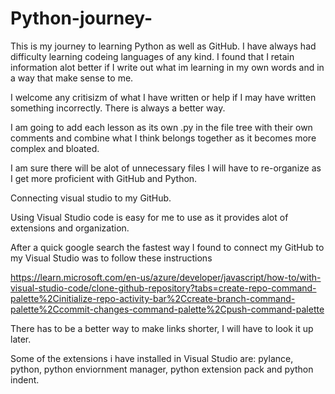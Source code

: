 # Python-journey-

This is my journey to learning Python as well as GitHub. 
I have always had difficulty learning codeing languages of any kind. 
I found that I retain information alot better if I write out what im learning in my own words and in a way that make sense to me.  

I welcome any critisizm of what I have written or help if I may have written something incorrectly. There is always a better way. 

I am going to add each lesson as its own .py in the file tree with their own comments and combine what I think belongs together
as it becomes more complex and bloated. 

I am sure there will be alot of unnecessary files I will have to re-organize as I get more proficient with GitHub and Python. 


Connecting visual studio to my GitHub. 

Using Visual Studio code is easy for me to use as it provides alot of extensions and organization. 

After a quick google search the fastest way I found to connect my GitHub to my Visual Studio was to follow these instructions 

https://learn.microsoft.com/en-us/azure/developer/javascript/how-to/with-visual-studio-code/clone-github-repository?tabs=create-repo-command-palette%2Cinitialize-repo-activity-bar%2Ccreate-branch-command-palette%2Ccommit-changes-command-palette%2Cpush-command-palette

There has to be a better way to make links shorter, I will have to look it up later. 


Some of the extensions i have installed in Visual Studio are:
pylance, 
python, 
python enviornment manager, 
python extension pack and 
python indent. 



